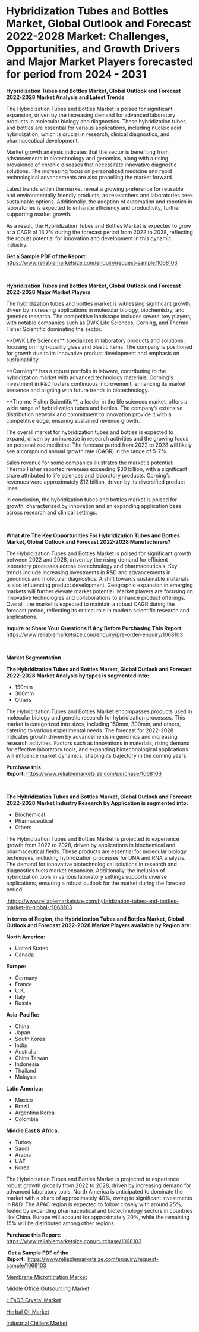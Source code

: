 <p><h1>Hybridization Tubes and Bottles Market, Global Outlook and Forecast 2022-2028 Market: Challenges, Opportunities, and Growth Drivers and Major Market Players forecasted for period from 2024 - 2031</h1></p><p><strong>Hybridization Tubes and Bottles Market, Global Outlook and Forecast 2022-2028 Market Analysis and Latest Trends</strong></p>
<p><p>The Hybridization Tubes and Bottles Market is poised for significant expansion, driven by the increasing demand for advanced laboratory products in molecular biology and diagnostics. These hybridization tubes and bottles are essential for various applications, including nucleic acid hybridization, which is crucial in research, clinical diagnostics, and pharmaceutical development. </p><p>Market growth analysis indicates that the sector is benefiting from advancements in biotechnology and genomics, along with a rising prevalence of chronic diseases that necessitate innovative diagnostic solutions. The increasing focus on personalized medicine and rapid technological advancements are also propelling the market forward. </p><p>Latest trends within the market reveal a growing preference for reusable and environmentally friendly products, as researchers and laboratories seek sustainable options. Additionally, the adoption of automation and robotics in laboratories is expected to enhance efficiency and productivity, further supporting market growth. </p><p>As a result, the Hybridization Tubes and Bottles Market is expected to grow at a CAGR of 13.7% during the forecast period from 2022 to 2028, reflecting the robust potential for innovation and development in this dynamic industry.</p></p>
<p><strong>Get a Sample PDF of the Report:&nbsp;</strong> <a href="https://www.reliablemarketsize.com/enquiry/request-sample/1068103?utm_campaign=1886&utm_medium=2&utm_source=Github&utm_content=ia&utm_term=26122024&utm_id=hybridization-tubes-and-bottles-market-global-outlook-and-forecast-2022-2028">https://www.reliablemarketsize.com/enquiry/request-sample/1068103</a></p>
<p>&nbsp;</p>
<p><strong>Hybridization Tubes and Bottles Market, Global Outlook and Forecast 2022-2028 Major Market Players</strong></p>
<p><p>The hybridization tubes and bottles market is witnessing significant growth, driven by increasing applications in molecular biology, biochemistry, and genetics research. The competitive landscape includes several key players, with notable companies such as DWK Life Sciences, Corning, and Thermo Fisher Scientific dominating the sector.</p><p>**DWK Life Sciences** specializes in laboratory products and solutions, focusing on high-quality glass and plastic items. The company is positioned for growth due to its innovative product development and emphasis on sustainability.</p><p>**Corning** has a robust portfolio in labware, contributing to the hybridization market with advanced technology materials. Corning's investment in R&D fosters continuous improvement, enhancing its market presence and aligning with future trends in biotechnology.</p><p>**Thermo Fisher Scientific**, a leader in the life sciences market, offers a wide range of hybridization tubes and bottles. The company’s extensive distribution network and commitment to innovation provide it with a competitive edge, ensuring sustained revenue growth.</p><p>The overall market for hybridization tubes and bottles is expected to expand, driven by an increase in research activities and the growing focus on personalized medicine. The forecast period from 2022 to 2028 will likely see a compound annual growth rate (CAGR) in the range of 5-7%.</p><p>Sales revenue for some companies illustrates the market's potential: Thermo Fisher reported revenues exceeding $30 billion, with a significant share attributed to life sciences and laboratory products. Corning’s revenues were approximately $12 billion, driven by its diversified product lines. </p><p>In conclusion, the hybridization tubes and bottles market is poised for growth, characterized by innovation and an expanding application base across research and clinical settings.</p></p>
<p>&nbsp;</p>
<p><strong>What Are The Key Opportunities For Hybridization Tubes and Bottles Market, Global Outlook and Forecast 2022-2028 Manufacturers?</strong></p>
<p><p>The Hybridization Tubes and Bottles Market is poised for significant growth between 2022 and 2028, driven by the rising demand for efficient laboratory processes across biotechnology and pharmaceuticals. Key trends include increasing investments in R&D and advancements in genomics and molecular diagnostics. A shift towards sustainable materials is also influencing product development. Geographic expansion in emerging markets will further elevate market potential. Market players are focusing on innovative technologies and collaborations to enhance product offerings. Overall, the market is expected to maintain a robust CAGR during the forecast period, reflecting its critical role in modern scientific research and applications.</p></p>
<p><strong>Inquire or Share Your Questions If Any Before Purchasing This Report:</strong> <a href="https://www.reliablemarketsize.com/enquiry/pre-order-enquiry/1068103?utm_campaign=1886&utm_medium=2&utm_source=Github&utm_content=ia&utm_term=26122024&utm_id=hybridization-tubes-and-bottles-market-global-outlook-and-forecast-2022-2028">https://www.reliablemarketsize.com/enquiry/pre-order-enquiry/1068103</a></p>
<p>&nbsp;</p>
<p><strong>Market Segmentation</strong></p>
<p><strong>The Hybridization Tubes and Bottles Market, Global Outlook and Forecast 2022-2028 Market Analysis by types is segmented into:</strong></p>
<p><ul><li>150mm</li><li>300mm</li><li>Others</li></ul></p>
<p><p>The Hybridization Tubes and Bottles Market encompasses products used in molecular biology and genetic research for hybridization processes. This market is categorized into sizes, including 150mm, 300mm, and others, catering to various experimental needs. The forecast for 2022-2028 indicates growth driven by advancements in genomics and increasing research activities. Factors such as innovations in materials, rising demand for effective laboratory tools, and expanding biotechnological applications will influence market dynamics, shaping its trajectory in the coming years.</p></p>
<p><strong>Purchase this Report:&nbsp;</strong><a href="https://www.reliablemarketsize.com/purchase/1068103?utm_campaign=1886&utm_medium=2&utm_source=Github&utm_content=ia&utm_term=26122024&utm_id=hybridization-tubes-and-bottles-market-global-outlook-and-forecast-2022-2028">https://www.reliablemarketsize.com/purchase/1068103</a></p>
<p>&nbsp;</p>
<p><strong>The Hybridization Tubes and Bottles Market, Global Outlook and Forecast 2022-2028 Market Industry Research by Application is segmented into:</strong></p>
<p><ul><li>Biochemical</li><li>Pharmaceutical</li><li>Others</li></ul></p>
<p><p>The Hybridization Tubes and Bottles Market is projected to experience growth from 2022 to 2028, driven by applications in biochemical and pharmaceutical fields. These products are essential for molecular biology techniques, including hybridization processes for DNA and RNA analysis. The demand for innovative biotechnological solutions in research and diagnostics fuels market expansion. Additionally, the inclusion of hybridization tools in various laboratory settings supports diverse applications, ensuring a robust outlook for the market during the forecast period.</p></p>
<p><a href="https://www.reliablemarketsize.com/hybridization-tubes-and-bottles-market-in-global-r1068103?utm_campaign=1886&utm_medium=2&utm_source=Github&utm_content=ia&utm_term=26122024&utm_id=hybridization-tubes-and-bottles-market-global-outlook-and-forecast-2022-2028">&nbsp;https://www.reliablemarketsize.com/hybridization-tubes-and-bottles-market-in-global-r1068103</a></p>
<p><strong>In terms of Region, the Hybridization Tubes and Bottles Market, Global Outlook and Forecast 2022-2028 Market Players available by Region are:</strong></p>
<p>
    <p> <strong> North America: </strong>
        <ul>
            <li>United States</li>
            <li>Canada</li>
        </ul>
        </p> 
    <p> <strong> Europe: </strong>
        <ul>
            <li>Germany</li>
            <li>France</li>
            <li>U.K.</li>
            <li>Italy</li>
            <li>Russia</li>
        </ul>
        </p> 
    <p> <strong> Asia-Pacific: </strong>
        <ul>
            <li>China</li>
            <li>Japan</li>
            <li>South Korea</li>
            <li>India</li>
            <li>Australia</li>
            <li>China Taiwan</li>
            <li>Indonesia</li>
            <li>Thailand</li>
            <li>Malaysia</li>
        </ul>
        </p> 
    <p> <strong> Latin America: </strong>
        <ul>
            <li>Mexico</li>
            <li>Brazil</li>
            <li>Argentina Korea</li>
            <li>Colombia</li>
        </ul>
        </p> 
    <p> <strong> Middle East & Africa: </strong>
        <ul>
            <li>Turkey</li>
            <li>Saudi</li>
            <li>Arabia</li>
            <li>UAE</li>
            <li>Korea</li>
        </ul>
    </p>
    </p>
<p><p>The Hybridization Tubes and Bottles Market is projected to experience robust growth globally from 2022 to 2028, driven by increasing demand for advanced laboratory tools. North America is anticipated to dominate the market with a share of approximately 40%, owing to significant investments in R&D. The APAC region is expected to follow closely with around 25%, fueled by expanding pharmaceutical and biotechnology sectors in countries like China. Europe will account for approximately 20%, while the remaining 15% will be distributed among other regions.</p></p>
<p><strong>Purchase this Report: </strong><a href="https://www.reliablemarketsize.com/purchase/1068103?utm_campaign=1886&utm_medium=2&utm_source=Github&utm_content=ia&utm_term=26122024&utm_id=hybridization-tubes-and-bottles-market-global-outlook-and-forecast-2022-2028">https://www.reliablemarketsize.com/purchase/1068103</a></p>
<p>&nbsp;<strong>Get a Sample PDF of the Report:&nbsp;&nbsp;</strong><a href="https://www.reliablemarketsize.com/enquiry/request-sample/1068103?utm_campaign=1886&utm_medium=2&utm_source=Github&utm_content=ia&utm_term=26122024&utm_id=hybridization-tubes-and-bottles-market-global-outlook-and-forecast-2022-2028">https://www.reliablemarketsize.com/enquiry/request-sample/1068103</a></p>
<p><strong></strong></p>
<p><p><a href="https://www.linkedin.com/pulse/membrane-microfiltration-industry-projections-market-revenue-5pm1e?utm_campaign=1886&utm_medium=2&utm_source=Github&utm_content=ia&utm_term=26122024&utm_id=hybridization-tubes-and-bottles-market-global-outlook-and-forecast-2022-2028">Membrane Microfiltration Market</a></p><p><a href="https://www.linkedin.com/pulse/in-depth-analysis-middle-office-outsourcing-market-2024-2031-vpwff?utm_campaign=1886&utm_medium=2&utm_source=Github&utm_content=ia&utm_term=26122024&utm_id=hybridization-tubes-and-bottles-market-global-outlook-and-forecast-2022-2028">Middle Office Outsourcing Market</a></p><p><a href="https://www.linkedin.com/pulse/c-glance-reports-anmec?utm_campaign=1886&utm_medium=2&utm_source=Github&utm_content=ia&utm_term=26122024&utm_id=hybridization-tubes-and-bottles-market-global-outlook-and-forecast-2022-2028">LiTaO3 Crystal Market</a></p><p><a href="https://www.linkedin.com/pulse/driving-forces-global-herbal-oil-market-trends-applications-vlcbf?utm_campaign=1886&utm_medium=2&utm_source=Github&utm_content=ia&utm_term=26122024&utm_id=hybridization-tubes-and-bottles-market-global-outlook-and-forecast-2022-2028">Herbal Oil Market</a></p><p><a href="https://www.linkedin.com/pulse/c-glance-reports-anmec?utm_campaign=1886&utm_medium=2&utm_source=Github&utm_content=ia&utm_term=26122024&utm_id=hybridization-tubes-and-bottles-market-global-outlook-and-forecast-2022-2028">Industrial Chillers Market</a></p></p>